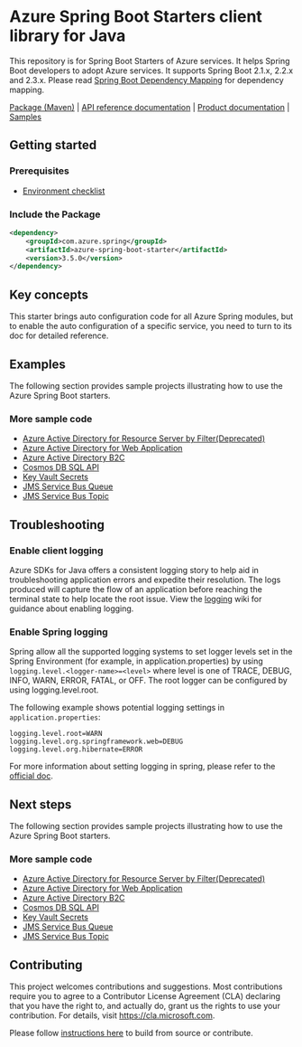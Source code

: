 # Azure Spring Boot Starters client library for Java
This repository is for Spring Boot Starters of Azure services. It helps Spring Boot developers to adopt Azure services. It supports Spring Boot 2.1.x, 2.2.x and 2.3.x. Please read [Spring Boot Dependency Mapping](https://github.com/Azure/azure-sdk-for-java/wiki/Spring-Boot-Dependency-Mapping) for dependency mapping.

[Package (Maven)][package] | [API reference documentation][refdocs] | [Product documentation][docs] | [Samples][sample]

## Getting started

### Prerequisites
- [Environment checklist][environment_checklist]

### Include the Package
[//]: # ({x-version-update-start;com.azure.spring:azure-spring-boot-starter;current})
```xml
<dependency>
    <groupId>com.azure.spring</groupId>
    <artifactId>azure-spring-boot-starter</artifactId>
    <version>3.5.0</version>
</dependency>
```
[//]: # ({x-version-update-end})

## Key concepts

This starter brings auto configuration code for all Azure Spring modules, but to enable the auto configuration of a specific service, you need to turn to its doc for detailed reference. 

## Examples
The following section provides sample projects illustrating how to use the Azure Spring Boot starters.
### More sample code
- [Azure Active Directory for Resource Server by Filter(Deprecated)](https://github.com/Azure/azure-sdk-for-java/blob/main/sdk/spring/azure-spring-boot-samples/azure-spring-boot-sample-active-directory-resource-server-by-filter)
- [Azure Active Directory for Web Application](https://github.com/Azure/azure-sdk-for-java/blob/main/sdk/spring/azure-spring-boot-samples/azure-spring-boot-sample-active-directory-webapp)
- [Azure Active Directory B2C](https://github.com/Azure/azure-sdk-for-java/blob/main/sdk/spring/azure-spring-boot-samples/azure-spring-boot-sample-active-directory-b2c-oidc)
- [Cosmos DB SQL API](https://github.com/Azure/azure-sdk-for-java/blob/main/sdk/spring/azure-spring-boot-samples/azure-spring-boot-sample-cosmos)
- [Key Vault Secrets](https://github.com/Azure/azure-sdk-for-java/blob/main/sdk/spring/azure-spring-boot-samples/azure-spring-boot-sample-keyvault-secrets)
- [JMS Service Bus Queue](https://github.com/Azure/azure-sdk-for-java/blob/main/sdk/spring/azure-spring-boot-samples/azure-spring-boot-sample-servicebus-jms-queue)
- [JMS Service Bus Topic](https://github.com/Azure/azure-sdk-for-java/blob/main/sdk/spring/azure-spring-boot-samples/azure-spring-boot-sample-servicebus-jms-topic)

## Troubleshooting
### Enable client logging
Azure SDKs for Java offers a consistent logging story to help aid in troubleshooting application errors and expedite their resolution. The logs produced will capture the flow of an application before reaching the terminal state to help locate the root issue. View the [logging][logging] wiki for guidance about enabling logging.

### Enable Spring logging
Spring allow all the supported logging systems to set logger levels set in the Spring Environment (for example, in application.properties) by using `logging.level.<logger-name>=<level>` where level is one of TRACE, DEBUG, INFO, WARN, ERROR, FATAL, or OFF. The root logger can be configured by using logging.level.root.

The following example shows potential logging settings in `application.properties`:

```properties
logging.level.root=WARN
logging.level.org.springframework.web=DEBUG
logging.level.org.hibernate=ERROR
```

For more information about setting logging in spring, please refer to the [official doc](https://docs.spring.io/spring-boot/docs/current/reference/html/features.html#boot-features-logging).
 

## Next steps
The following section provides sample projects illustrating how to use the Azure Spring Boot starters.
### More sample code
- [Azure Active Directory for Resource Server by Filter(Deprecated)](https://github.com/Azure/azure-sdk-for-java/blob/main/sdk/spring/azure-spring-boot-samples/azure-spring-boot-sample-active-directory-resource-server-by-filter)
- [Azure Active Directory for Web Application](https://github.com/Azure/azure-sdk-for-java/blob/main/sdk/spring/azure-spring-boot-samples/azure-spring-boot-sample-active-directory-webapp)
- [Azure Active Directory B2C](https://github.com/Azure/azure-sdk-for-java/blob/main/sdk/spring/azure-spring-boot-samples/azure-spring-boot-sample-active-directory-b2c-oidc)
- [Cosmos DB SQL API](https://github.com/Azure/azure-sdk-for-java/blob/main/sdk/spring/azure-spring-boot-samples/azure-spring-boot-sample-cosmos)
- [Key Vault Secrets](https://github.com/Azure/azure-sdk-for-java/blob/main/sdk/spring/azure-spring-boot-samples/azure-spring-boot-sample-keyvault-secrets)
- [JMS Service Bus Queue](https://github.com/Azure/azure-sdk-for-java/blob/main/sdk/spring/azure-spring-boot-samples/azure-spring-boot-sample-servicebus-jms-queue)
- [JMS Service Bus Topic](https://github.com/Azure/azure-sdk-for-java/blob/main/sdk/spring/azure-spring-boot-samples/azure-spring-boot-sample-servicebus-jms-topic)


## Contributing
This project welcomes contributions and suggestions.  Most contributions require you to agree to a Contributor License Agreement (CLA) declaring that you have the right to, and actually do, grant us the rights to use your contribution. For details, visit https://cla.microsoft.com.

Please follow [instructions here](https://github.com/Azure/azure-sdk-for-java/blob/main/sdk/spring/CONTRIBUTING.md) to build from source or contribute.

<!-- LINKS -->
[docs]: https://docs.microsoft.com/azure/developer/java/spring-framework/spring-boot-starters-for-azure
[refdocs]: https://azure.github.io/azure-sdk-for-java/springboot.html#azure-spring-boot
[package]: https://mvnrepository.com/artifact/com.microsoft.azure/azure-spring-boot-starter
[sample]: https://github.com/Azure/azure-sdk-for-java/tree/main/sdk/spring/azure-spring-boot-samples
[logging]: https://github.com/Azure/azure-sdk-for-java/wiki/Logging-with-Azure-SDK#use-logback-logging-framework-in-a-spring-boot-application
[environment_checklist]: https://github.com/Azure/azure-sdk-for-java/blob/main/sdk/spring/ENVIRONMENT_CHECKLIST.md#ready-to-run-checklist

